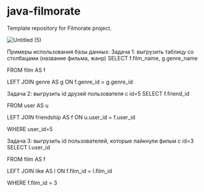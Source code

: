 # java-filmorate
Template repository for Filmorate project.

![Untitled (5)](https://user-images.githubusercontent.com/108333044/211352770-9a5b3841-bb38-4ac3-b2b3-b12e152f9bfb.png)


Примеры использования базы данных:
Задача 1: выгрузить таблицу со столбацами (название фильма, жанр)
SELECT f.film_name, g.genre_name

FROM film AS f

LEFT JOIN genre AS g ON f.genre_id = g.genre_id

Задача 2: выгрузить id друзей пользователя с id=5
SELECT f.friend_id

FROM user AS u

LEFT JOIN friendship AS f ON u.user_id = f.user_id

WHERE user_id=5

Задача 3: выгрузить id пользователей, которые лайкнули фильм с id=3
SELECT l.user_id

FROM film AS f

LEFT JOIN like AS l ON f.film_id = l.film_id

WHERE f.film_id = 3
